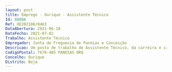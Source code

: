 ```yaml
--- 
layout: post
title: Emprego - Ourique - Assistente Técnico
Id: 88086
Ref: OE202106/0463
DataAbertura: 2021-06-18
DataFecho: 2021-07-02
Trabalho: Assistente Técnico
Empregador: Junta de Freguesia de Panóias e Conceição
Descricao: Um posto de trabalho de Assistente Técnico, da carreira e categoria de Assistente Técnico, para o desempenho das seguintes funções  Execução de todos os procedimentos administrativos e financeiros inerentes à organização e funcionamento interno da Freguesia, bem como às competências próprias e delegadas na Junta de Freguesia  apoio aos órgãos autárquicos e colaboração administrativa e logística em todos os serviços, projetos e atividades dirigidas à comunidade em geral, programadas e dinamizadas pela Junta de Freguesia.
CodigoPostal: 7670-405 PANOIAS ORQ
Concelho: Ourique
Distrito: Beja
--- 
```

